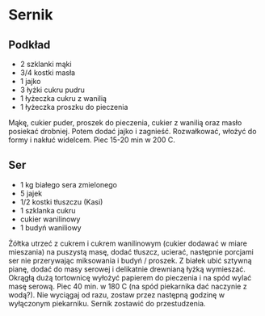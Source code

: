 # Sernik

## Podkład 

- 2 szklanki mąki 
- 3/4 kostki masła  
- 1 jajko  
- 3 łyżki cukru pudru 
- 1 łyżeczka cukru z wanilią 
- 1 łyżeczka proszku do pieczenia 

Mąkę, cukier puder, proszek do pieczenia, cukier z wanilią oraz masło posiekać drobniej. Potem dodać jajko i zagnieść. Rozwałkować, włożyć do formy i nakłuć widelcem. Piec 15-20 min w 200 C. 

## Ser 

- 1 kg białego sera zmielonego 
- 5 jajek 
- 1/2 kostki tłuszczu (Kasi) 
- 1 szklanka cukru 
- cukier wanilinowy 
- 1 budyń waniliowy 
  
Żółtka utrzeć z cukrem i cukrem wanilinowym (cukier dodawać w miare mieszania) na puszystą masę, dodać tłuszcz, ucierać, następnie porcjami ser nie przerywając miksowania i budyń / proszek. Z białek ubić sztywną pianę, dodać do masy serowej i delikatnie drewnianą łyżką wymieszać. Okrągłą dużą tortownicę wyłożyć papierem do pieczenia i na spód wylać masę serową. Piec 40 min. w 180 C (na spód piekarnika dać naczynie z wodą?). Nie wyciągaj od razu, zostaw przez następną godzinę w wyłączonym piekarniku. Sernik zostawić do przestudzenia. 